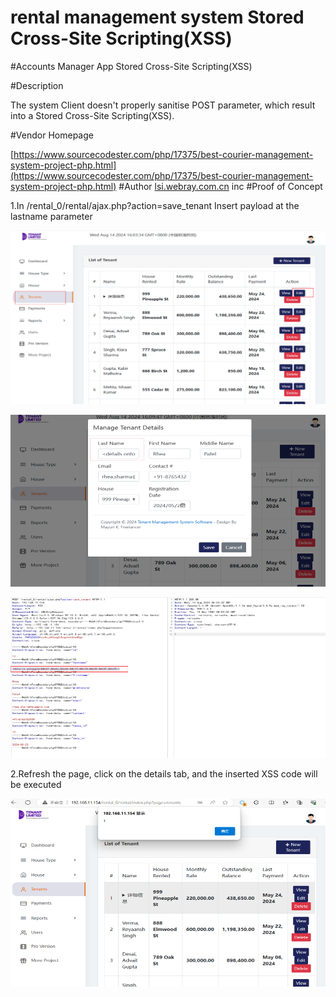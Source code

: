 # rental management system Stored Cross-Site Scripting(XSS)
#Accounts Manager App Stored Cross-Site Scripting(XSS)

#Description

The system Client doesn't properly sanitise POST parameter, which result into a Stored Cross-Site Scripting(XSS).

#Vendor Homepage

[https://www.sourcecodester.com/php/17375/best-courier-management-system-project-php.html](https://www.sourcecodester.com/php/17375/best-courier-management-system-project-php.html)
#Author
[lsi.webray.com.cn](https://github.com/lscjl/lsi.webray.com.cn) inc
#Proof of Concept

1.In /rental\_0/rental/ajax.php?action=save\_tenant Insert payload at the lastname parameter

![image](images/L2a2H1VjiHnPuC8r1z_n2EhAMB4M0hBusG0dA0mx2iE.png)

![image](images/kCzc2vogwH-ALNcM6M2mWIGHx6Eodbhz8PBUo4iXdxk.png)



![image](images/wdvTsJKQo9xAIve7-7zrgWjZNeIPglxOR-mDWdEkdIA.png)

2.Refresh the page, click on the details tab, and the inserted XSS code will be executed

![image](images/UcgfDdwDcx4V9s-3s1dNavQfBmpqhMLxSUsZUGL26Nc.png)

